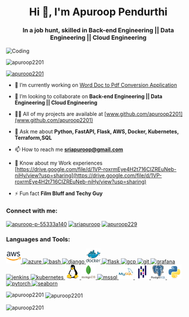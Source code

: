 <h1 align="center">Hi 👋, I'm Apuroop Pendurthi</h1>
<h3 align="center">In a job hunt, skilled in Back-end Engineering || Data Engineering || Cloud Engineering</h3>

<img align="center" alt="Coding" width="400" src="https://media1.giphy.com/media/bGgsc5mWoryfgKBx1u/giphy.gif?cid=ecf05e47izdebb7j8176pzkb50jepd9v4eof1vufzzndx9qr&ep=v1_gifs_search&rid=giphy.gif&ct=g">

<p align="left"> <img src="https://komarev.com/ghpvc/?username=apuroop2201&label=Profile%20views&color=0e75b6&style=flat" alt="apuroop2201" /> </p>

<p align="left"> <a href="https://github.com/ryo-ma/github-profile-trophy"><img src="https://github-profile-trophy.vercel.app/?username=apuroop2201" alt="apuroop2201" /></a> </p>

- 🔭 I’m currently working on [Word Doc to Pdf Conversion Application](https://github.com/apuroop2201/word_to_pdf)

- 👯 I’m looking to collaborate on **Back-end Engineering || Data Engineering || Cloud Engineering**

- 👨‍💻 All of my projects are available at [www.github.com/apuroop2201](www.github.com/apuroop2201)

- 💬 Ask me about **Python, FastAPI, Flask, AWS, Docker, Kubernetes, Terraform,SQL**

- 📫 How to reach me **sriapuroop@gmail.com**

- 📄 Know about my Work experiences [https://drive.google.com/file/d/1VP-roxrmEye4H2t716CIZREuNeb-niHy/view?usp=sharing](https://drive.google.com/file/d/1VP-roxrmEye4H2t716CIZREuNeb-niHy/view?usp=sharing)

- ⚡ Fun fact **Film Bluff and Techy Guy**

<h3 align="left">Connect with me:</h3>
<p align="left">
<a href="https://linkedin.com/in/apuroop-p-55333a140" target="blank"><img align="center" src="https://upload.wikimedia.org/wikipedia/commons/thumb/c/ca/LinkedIn_logo_initials.png/800px-LinkedIn_logo_initials.png" alt="apuroop-p-55333a140" height="50" width="50" /></a>
<a href="https://www.hackerrank.com/sriapuroop" target="blank"><img align="center" src="https://upload.wikimedia.org/wikipedia/commons/6/65/HackerRank_logo.png" alt="sriapuroop" height="70" width="70" /></a>
<a href="https://www.leetcode.com/apuroop229" target="blank"><img align="center" src="https://upload.wikimedia.org/wikipedia/commons/1/19/LeetCode_logo_black.png" alt="apuroop229" height="50" width="50" /></a>
</p>

<h3 align="left">Languages and Tools:</h3>
<p align="left"> <a href="https://aws.amazon.com" target="_blank" rel="noreferrer"> <img src="https://raw.githubusercontent.com/devicons/devicon/master/icons/amazonwebservices/amazonwebservices-original-wordmark.svg" alt="aws" width="40" height="40"/> </a> <a href="https://azure.microsoft.com/en-in/" target="_blank" rel="noreferrer"> <img src="https://www.vectorlogo.zone/logos/microsoft_azure/microsoft_azure-icon.svg" alt="azure" width="40" height="40"/> </a> <a href="https://www.gnu.org/software/bash/" target="_blank" rel="noreferrer"> <img src="https://www.vectorlogo.zone/logos/gnu_bash/gnu_bash-icon.svg" alt="bash" width="40" height="40"/> </a> <a href="https://www.djangoproject.com/" target="_blank" rel="noreferrer"> <img src="https://cdn.worldvectorlogo.com/logos/django.svg" alt="django" width="40" height="40"/> </a> <a href="https://www.docker.com/" target="_blank" rel="noreferrer"> <img src="https://raw.githubusercontent.com/devicons/devicon/master/icons/docker/docker-original-wordmark.svg" alt="docker" width="40" height="40"/> </a> <a href="https://flask.palletsprojects.com/" target="_blank" rel="noreferrer"> <img src="https://www.vectorlogo.zone/logos/pocoo_flask/pocoo_flask-icon.svg" alt="flask" width="40" height="40"/> </a> <a href="https://cloud.google.com" target="_blank" rel="noreferrer"> <img src="https://www.vectorlogo.zone/logos/google_cloud/google_cloud-icon.svg" alt="gcp" width="40" height="40"/> </a> <a href="https://git-scm.com/" target="_blank" rel="noreferrer"> <img src="https://www.vectorlogo.zone/logos/git-scm/git-scm-icon.svg" alt="git" width="40" height="40"/> </a> <a href="https://grafana.com" target="_blank" rel="noreferrer"> <img src="https://www.vectorlogo.zone/logos/grafana/grafana-icon.svg" alt="grafana" width="40" height="40"/> </a> <a href="https://www.jenkins.io" target="_blank" rel="noreferrer"> <img src="https://www.vectorlogo.zone/logos/jenkins/jenkins-icon.svg" alt="jenkins" width="40" height="40"/> </a> <a href="https://kubernetes.io" target="_blank" rel="noreferrer"> <img src="https://www.vectorlogo.zone/logos/kubernetes/kubernetes-icon.svg" alt="kubernetes" width="40" height="40"/> </a> <a href="https://www.linux.org/" target="_blank" rel="noreferrer"> <img src="https://raw.githubusercontent.com/devicons/devicon/master/icons/linux/linux-original.svg" alt="linux" width="40" height="40"/> </a> <a href="https://www.mongodb.com/" target="_blank" rel="noreferrer"> <img src="https://raw.githubusercontent.com/devicons/devicon/master/icons/mongodb/mongodb-original-wordmark.svg" alt="mongodb" width="40" height="40"/> </a> <a href="https://www.microsoft.com/en-us/sql-server" target="_blank" rel="noreferrer"> <img src="https://www.svgrepo.com/show/303229/microsoft-sql-server-logo.svg" alt="mssql" width="40" height="40"/> </a> <a href="https://www.mysql.com/" target="_blank" rel="noreferrer"> <img src="https://raw.githubusercontent.com/devicons/devicon/master/icons/mysql/mysql-original-wordmark.svg" alt="mysql" width="40" height="40"/> </a> <a href="https://pandas.pydata.org/" target="_blank" rel="noreferrer"> <img src="https://raw.githubusercontent.com/devicons/devicon/2ae2a900d2f041da66e950e4d48052658d850630/icons/pandas/pandas-original.svg" alt="pandas" width="40" height="40"/> </a> <a href="https://www.postgresql.org" target="_blank" rel="noreferrer"> <img src="https://raw.githubusercontent.com/devicons/devicon/master/icons/postgresql/postgresql-original-wordmark.svg" alt="postgresql" width="40" height="40"/> </a> <a href="https://www.python.org" target="_blank" rel="noreferrer"> <img src="https://raw.githubusercontent.com/devicons/devicon/master/icons/python/python-original.svg" alt="python" width="40" height="40"/> </a> <a href="https://pytorch.org/" target="_blank" rel="noreferrer"> <img src="https://www.vectorlogo.zone/logos/pytorch/pytorch-icon.svg" alt="pytorch" width="40" height="40"/> </a> <a href="https://seaborn.pydata.org/" target="_blank" rel="noreferrer"> <img src="https://seaborn.pydata.org/_images/logo-mark-lightbg.svg" alt="seaborn" width="40" height="40"/> </a> </p>

<p><img align="left" src="https://github-readme-stats.vercel.app/api/top-langs?username=apuroop2201&show_icons=true&locale=en&layout=compact" alt="apuroop2201" /></p>

<p>&nbsp;<img align="center" src="https://github-readme-stats.vercel.app/api?username=apuroop2201&show_icons=true&locale=en" alt="apuroop2201" /></p>

<p><img align="center" src="https://github-readme-streak-stats.herokuapp.com/?user=apuroop2201&" alt="apuroop2201" /></p>
